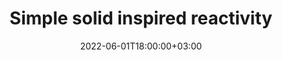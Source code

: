 ---
title: "Simple solid inspired reactivity"
date: 2022-06-01T18:00:00+03:00
categories:
  - frontend
  - javascript
tags:
  - js
  - scope
  - solid
  - reactivity
excerpt: "Reactivity doesn't have to be radioactive ☢️"
---